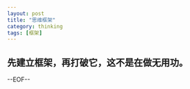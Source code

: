 ```yaml
---
layout: post
title: "思维框架"
category: thinking
tags: [框架]
---
```

## 先建立框架，再打破它，这不是在做无用功。

--EOF--